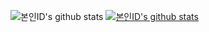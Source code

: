 ![본인ID's github stats](https://github-readme-stats.vercel.app/api?username=rheech22&show_icons=true&&title_color=2ed573&icon_color=004386&layout=compact&hide_border=true&theme=dark)
[![본인ID's github stats](https://github-readme-stats.vercel.app/api/top-langs/?username=rheech22&show_icons=true&hide_border=true&title_color=2ed573&icon_color=004386&layout=compact&theme=dark)](https://github.com/rheech22)
